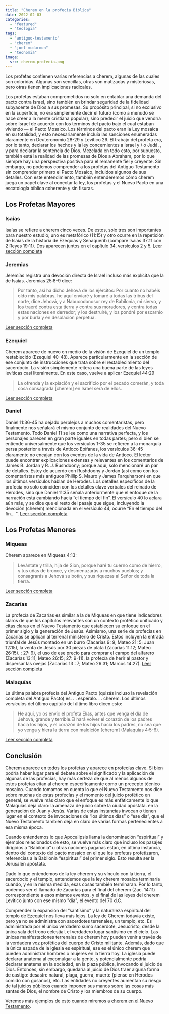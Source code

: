 ```yaml
---
title: "Cherem en la profecia Biblica"
date: 2022-02-03
categories: 
  - "featured"
  - "teologia"
tags: 
  - "antiguo-testamento"
  - "cherem"
  - "joel-mcdurmon"
  - "teonomia"
image:
  src: cherem-profecia.png
---
```


Los profetas contienen varias referencias a cherem, algunas de las cuales son coloridas. Algunas son sencillas, otras son matizadas y misteriosas, pero otras tienen implicaciones radicales.

Los profetas estaban comprometidos no solo en entablar una demanda del pacto contra Israel, sino también en brindar seguridad de la fidelidad subyacente de Dios a sus promesas. Su propósito principal, si no exclusivo en la superficie, no era simplemente decir el futuro (como a menudo se hace creer a la mente cristiana popular), sino predecir el juicio que vendría sobre Israel de acuerdo con los términos del pacto bajo el cual estaban viviendo — el Pacto Mosaico. Los términos del pacto eran la Ley mosaica en su totalidad, y esto necesariamente incluía las sanciones enumeradas claramente en Deuteronomio 28-29 y Levítico 26. El trabajo del profeta era, por lo tanto, declarar los hechos y la ley concernientes a Israel y / o Judá. , y para declarar la sentencia de Dios. Mezclada en todo esto, por supuesto, también está la realidad de las promesas de Dios a Abraham, por lo que siempre hay una perspectiva positiva para el remanente fiel y creyente. Sin embargo, no podemos comprender a los profetas del Antiguo Testamento sin comprender primero el Pacto Mosaico, incluidos algunos de sus detalles. Con este entendimiento, también entenderemos cómo cherem juega un papel clave al conectar la ley, los profetas y el Nuevo Pacto en una escatología bíblica coherente y sin fisuras.

## Los Profetas Mayores

### Isaías

Isaías se refiere a cherem cinco veces. De estos, solo tres son importantes para nuestro estudio; uno es metafórico (11:15) y otro ocurre en la repetición de Isaías de la historia de Ezequías y Senaquerib (compare Isaías 37:11 con 2 Reyes 19:11). Dos aparecen juntos en el capítulo 34, versículos 2 y 5. [Leer sección completa](/articles/cherem-en-la-profecia-biblica-isaias)

### Jeremias

Jeremías registra una devoción directa de Israel incluso más explícita que la de Isaías. Jeremías 25:8-9 dice:

> Por tanto, así ha dicho Jehová de los ejércitos: Por cuanto no habéis oído mis palabras, he aquí enviaré y tomaré a todas las tribus del norte, dice Jehová, y a Nabucodonosor rey de Babilonia, mi siervo, y los traeré contra esta tierra y contra sus moradores, y contra todas estas naciones en derredor; y los destruiré, y los pondré por escarnio y por burla y en desolación perpetua.

[Leer sección completa](/articles/cherem-en-la-profecia-biblica-jeremias)

### Ezequiel

Cherem aparece de nuevo en medio de la visión de Ezequiel de un templo restablecido (Ezequiel 40-48). Aparece particularmente en la sección de ese conjunto de instrucciones que trata sobre el restablecimiento del sacerdocio. La visión simplemente reitera una buena parte de las leyes levíticas casi literalmente. En este caso, vuelve a aplicar Ezequiel 44:29

> La ofrenda y la expiación y el sacrificio por el pecado comerán, y toda cosa consagrada \[cherem\] en Israel será de ellos.

[Leer sección completa](/articles/cherem-en-la-profecia-biblica-ezequiel)

### Daniel

Daniel 11:36-45 ha dejado perplejos a muchos comentaristas, pero finalmente nos señalará el mismo conjunto de realidades del Nuevo Testamento. Todo Daniel 11 se lee como una narrativa perfecta, y los personajes parecen en gran parte iguales en todas partes; pero si bien se entiende universalmente que los versículos 1-35 se refieren a la monarquía persa posterior a través de Antíoco Epífanes, los versículos 36-45 claramente no encajan con los eventos de la vida de Antíoco. El lector puede encontrar explicaciones extensas y relevantes en los comentarios de James B. Jordan y R. J. Rushdoony; porque aquí, solo mencionaré un par de detalles. Estoy de acuerdo con Rushdoony y Jordan (así como con los comentaristas más antiguos Phillip S. Mauro y James Farquharson) en que los últimos versículos hablan de Herodes. Los detalles específicos de la profecía no solo coinciden con los detalles clave verbales del reinado de Herodes, sino que Daniel 11:35 señala anteriormente que el enfoque de la narración está cambiando hacia “el tiempo del fin”. El versículo 40 lo aclara aún más, y se dice que el resto del pasaje que sigue, incluyendo la devoción (cherem) mencionada en el versículo 44, ocurre “En el tiempo del fin... ". [Leer sección completa](/daniel/cherem-en-la-profecia-biblica-daniel)

## Los Profetas Menores

### Miqueas

Cherem aparece en Miqueas 4:13:

> Levántate y trilla, hija de Sion, porque haré tu cuerno como de hierro, y tus uñas de bronce, y desmenuzarás a muchos pueblos; y consagrarás a Jehová su botín, y sus riquezas al Señor de toda la tierra.

[Leer sección completa](/articles/cherem-en-la-profecia-biblica-miqueas)

### Zacarías

La profecía de Zacarías es similar a la de Miqueas en que tiene indicadores claros de que los capítulos relevantes son un contexto profético unificado y citas claras en el Nuevo Testamento que establecen su enfoque en el primer siglo y la generación de Jesús. Asimismo, una serie de profecías en Zacarías se aplican al terrenal ministerio de Cristo. Estos incluyen la entrada triunfal de Jesús montado en un burro (Zacarías 9: 9; Mateo 21: 5; Juan 12:15), la venta de Jesús por 30 piezas de plata (Zacarías 11:12; Mateo 26:15). ; 27: 9), el uso de ese precio para comprar el campo del alfarero (Zacarías 13:11; Mateo 26:15; 27: 9-11), la profecía de herir al pastor y dispersar las ovejas (Zacarías 13 : 7; Mateo 26:31; Marcos 14:27). [Leer sección completa](/articles/cherem-en-la-profecia-biblica-zacarias)

### Malaquías

La última palabra profecía del Antiguo Pacto (quizás incluso la revelación completa del Antiguo Pacto) es. . . espéralo. . . cherem. Los últimos versículos del último capítulo del último libro dicen esto:

> He aquí, yo os envío el profeta Elías, antes que venga el día de Jehová, grande y terrible.El hará volver el corazón de los padres hacia los hijos, y el corazón de los hijos hacia los padres, no sea que yo venga y hiera la tierra con maldición \[cherem\] (Malaquías 4:5-6).

[Leer sección completa](/articles/cherem-en-la-profecia-biblica-malaquias)

## Conclusión

Cherem aparece en todos los profetas y aparece en profecías clave. Si bien podría haber lugar para el debate sobre el significado y la aplicación de algunas de las profecías, hay más certeza de que al menos algunos de estos profetas citan al cherem específicamente como un precepto técnico mosaico. Cuando tomamos en cuenta lo que el Nuevo Testamento nos dice sobre muchas de estas profecías y el momento del juicio profético en general, se vuelve más claro que el enfoque es más enfáticamente lo que Malaquías deja claro: la amenaza de juicio sobre la ciudad apóstata. en la generación de Juan y Jesús. Varias de estas instancias invocan o tienen lugar en el contexto de invocaciones de “los últimos días” o “ese día”, que el Nuevo Testamento también deja en claro de varias formas pertenecientes a esa misma época.

Cuando entendemos lo que Apocalipsis llama la denominación “espiritual” y ejemplos relacionados de esto, se vuelve más claro que incluso los pasajes dirigidos a “Babilonia” u otras naciones paganas están, en última instancia, dentro del contexto del pacto mosaico en el que los profetas profetizaron, referencias a la Babilonia “espiritual” del primer siglo. Esto resulta ser la Jerusalén apóstata.

Dado lo que entendemos de la ley cherem y su vínculo con la tierra, el sacerdocio y el templo, entendemos que la ley cherem mosaica terminaría cuando, y en la misma medida, esas cosas también terminaran. Por lo tanto, podemos ver el llamado de Zacarías para el final del cherem (Zac. 14:11) correspondiente a esos mismos eventos, y el final de las leyes del cherem Levítico junto con ese mismo "día", el evento del 70 d.C.

Comprender la expansión del “santísimo” y la naturaleza espiritual del templo de Ezequiel nos lleva más lejos. La ley de Cherem todavía existe, pero ya no se administra con sacerdotes terrenales, un templo, etc. Es administrada por el único verdadero sumo sacerdote, Jesucristo, desde la única sala del trono celestial, el verdadero lugar santísimo en el cielo. Las únicas manifestaciones terrenales de cherem hoy pueden venir a través de la verdadera voz profética del cuerpo de Cristo militante. Además, dado que la única espada de la iglesia es espiritual, ese es el único cherem que pueden administrar hombres o mujeres en la tierra hoy. La iglesia puede declarar anatema al excomulgar a la gente, y potencialmente podría declarar anatema en la sociedad, en la plaza pública, invocando el juicio de Dios. Entonces, sin embargo, quedaría al juicio de Dios traer alguna forma de castigo: desastre natural, plaga, guerra, muerte (piense en Herodes comido con gusanos), etc. Las entidades no creyentes aumentan su riesgo de tal juicios públicos cuando imponen sus manos sobre las cosas más santas de Dios, el nombre de Cristo y los miembros de su cuerpo.

Veremos más ejemplos de esto cuando miremos a [cherem en el Nuevo Testamento](/articles/introduccion-a-cherem).
